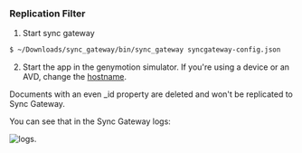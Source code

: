 ### Replication Filter

1) Start sync gateway

```bash
$ ~/Downloads/sync_gateway/bin/sync_gateway syncgateway-config.json
```

2) Start the app in the genymotion simulator. If you're using a device or an AVD, change the [hostname](https://github.com/Jamiltz/ReplicationFilter/blob/master/app/src/main/java/android/jamiltz/com/replicationfilter/Application.java#L26).

Documents with an even _id property are deleted and won't be replicated to Sync Gateway.

You can see that in the Sync Gateway logs:

![logs](http://f.cl.ly/items/1H30401i0f1S0S3P1T0m/Screen%20Shot%202015-02-06%20at%2016.31.13.png).
